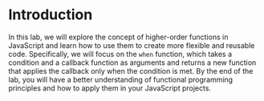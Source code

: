 # Introduction

In this lab, we will explore the concept of higher-order functions in JavaScript and learn how to use them to create more flexible and reusable code. Specifically, we will focus on the `when` function, which takes a condition and a callback function as arguments and returns a new function that applies the callback only when the condition is met. By the end of the lab, you will have a better understanding of functional programming principles and how to apply them in your JavaScript projects.
